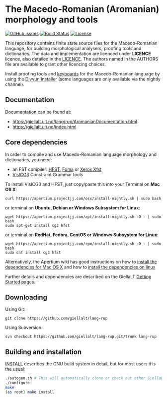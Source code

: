 The Macedo-Romanian (Aromanian) morphology and tools
==========================================

[![GitHub issues](https://img.shields.io/github/issues-raw/giellalt/lang-rup)](https://github.com/giellalt/lang-rup/issues)
[![Build Status](https://github.com/giellalt/lang-rup/workflows/Speller%20CI+CD/badge.svg)](https://github.com/giellalt/lang-rup/actions)
[![License](https://img.shields.io/github/license/giellalt/lang-rup)](https://raw.githubusercontent.com/giellalt/lang-rup/develop/LICENSE)

This repository contains finite state source files for the Macedo-Romanian language,
for building morphological analysers, proofing tools
and dictionaries. The data and implementation are licenced under __LICENCE__
licence, also detailed in the
[LICENCE](https://github.com/giellalt/lang-rup/blob/develop/LICENCE). The
authors named in the AUTHORS file are available to grant other licencing
choices.

Install proofing tools and [keyboards](https://github.com/giellalt/keyboard-rup)
for the Macedo-Romanian language by using the [Divvun Installer](http://divvun.no)
(some languages are only available via the nightly channel).

Documentation
-------------

Documentation can be found at:

-   <https://giellalt.uit.no/lang/rup/AromanianDocumentation.html>
-   <https://giellalt.uit.no/index.html>

Core dependencies
-----------------

In order to compile and use Macedo-Romanian language morphology and
dictionaries, you need:

- an FST compiler: [HFST](https://github.com/hfst/hfst), [Foma](https://github.com/mhulden/foma) or [Xerox Xfst](https://web.stanford.edu/~laurik/fsmbook/home.html)
- [VislCG3](https://visl.sdu.dk/svn/visl/tools/vislcg3/trunk) Constraint Grammar tools

To install VislCG3 and HFST, just copy/paste this into your Terminal on **Mac OS X**:

```
curl https://apertium.projectjj.com/osx/install-nightly.sh | sudo bash
```

or terminal on **Ubuntu, Debian or Windows Subsystem for Linux**:

```
wget https://apertium.projectjj.com/apt/install-nightly.sh -O - | sudo bash
sudo apt-get install cg3 hfst
```

or terminal on **RedHat, Fedora, CentOS or Windows Subsystem for Linux**:

```
wget https://apertium.projectjj.com/rpm/install-nightly.sh -O - | sudo bash
sudo dnf install cg3 hfst
```

Alternatively, the Apertium wiki has good instructions on how to [install the dependencies for Mac
OS X](https://wiki.apertium.org/wiki/Apertium_on_Mac_OS_X) and how to [install
the dependencies on
linux](https://wiki.apertium.org/wiki/Installation_of_grammar_libraries)

Further details and dependencies are described on the GiellaLT [Getting Started](https://giellalt.uit.no/infra/GettingStarted.html) pages.

Downloading
-----------

Using Git:
```
git clone https://github.com/giellalt/lang-rup
```

Using Subversion:
```
svn checkout https://github.com/giellalt/lang-rup.git/trunk lang-rup
```

Building and installation
-------------------------

[INSTALL](https://github.com/giellalt/lang-rup/blob/develop/INSTALL)
describes the GNU build system in detail, but for most users it is the usual:

```sh
./autogen.sh # This will automatically clone or check out other GiellaLT dependencies
./configure
make
(as root) make install
```
